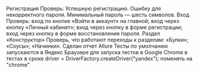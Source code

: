Регистрация
Проверь:
Успешную регистрацию.
Ошибку для некорректного пароля. Минимальный пароль — шесть символов.
Вход
Проверь:
вход по кнопке «Войти в аккаунт» на главной;
вход через кнопку «Личный кабинет»;
вход через кнопку в форме регистрации;
вход через кнопку в форме восстановления пароля.
Раздел «Конструктор»
Проверь, что работают переходы к разделам:
«Булки»;
«Соусы»;
«Начинки».
Сделан отчет Allure
Тесты по умолчанию запускаются в Яндекс Браузере для запуска тестов в Google Chrome в тестах в сроке driver = DriverFactory.createDriver("yandex"); поменять на "chrome"
